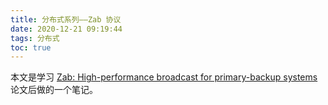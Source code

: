 ```yaml
---
title: 分布式系列——Zab 协议
date: 2020-12-21 09:19:44
tags: 分布式
toc: true
---
```


本文是学习 [Zab: High-performance broadcast for primary-backup systems](https://marcoserafini.github.io/papers/zab.pdf) 论文后做的一个笔记。